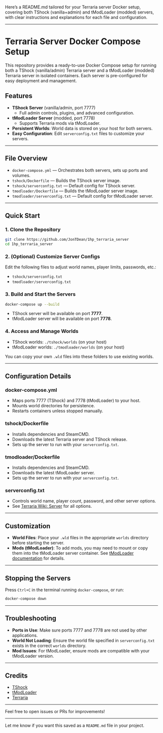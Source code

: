 Here’s a README.md tailored for your Terraria server Docker setup, covering both TShock (vanilla+admin) and tModLoader (modded) servers, with clear instructions and explanations for each file and configuration.

---

# Terraria Server Docker Compose Setup

This repository provides a ready-to-use Docker Compose setup for running both a TShock (vanilla/admin) Terraria server and a tModLoader (modded) Terraria server in isolated containers. Each server is pre-configured for easy deployment and management.

## Features

- **TShock Server** (vanilla/admin, port 7777)
  - Full admin controls, plugins, and advanced configuration.
- **tModLoader Server** (modded, port 7778)
  - Supports Terraria mods via tModLoader.
- **Persistent Worlds**: World data is stored on your host for both servers.
- **Easy Configuration**: Edit `serverconfig.txt` files to customize your servers.

---

## File Overview

- `docker-compose.yml` — Orchestrates both servers, sets up ports and volumes.
- `tshock/Dockerfile` — Builds the TShock server image.
- `tshock/serverconfig.txt` — Default config for TShock server.
- `tmodloader/Dockerfile` — Builds the tModLoader server image.
- `tmodloader/serverconfig.txt` — Default config for tModLoader server.

---

## Quick Start

### 1. Clone the Repository

```sh
git clone https://github.com/JonTDean/1hp_terraria_server
cd 1hp_terraria_server
```

### 2. (Optional) Customize Server Configs

Edit the following files to adjust world names, player limits, passwords, etc.:

- `tshock/serverconfig.txt`
- `tmodloader/serverconfig.txt`

### 3. Build and Start the Servers

```sh
docker-compose up --build
```

- TShock server will be available on port **7777**.
- tModLoader server will be available on port **7778**.

### 4. Access and Manage Worlds

- TShock worlds: `./tshock/worlds` (on your host)
- tModLoader worlds: `./tmodloader/worlds` (on your host)

You can copy your own `.wld` files into these folders to use existing worlds.

---

## Configuration Details

### docker-compose.yml

- Maps ports 7777 (TShock) and 7778 (tModLoader) to your host.
- Mounts world directories for persistence.
- Restarts containers unless stopped manually.

### tshock/Dockerfile

- Installs dependencies and SteamCMD.
- Downloads the latest Terraria server and TShock release.
- Sets up the server to run with your `serverconfig.txt`.

### tmodloader/Dockerfile

- Installs dependencies and SteamCMD.
- Downloads the latest tModLoader server.
- Sets up the server to run with your `serverconfig.txt`.

### serverconfig.txt

- Controls world name, player count, password, and other server options.
- See [Terraria Wiki: Server](https://terraria.wiki.gg/wiki/Server#Configuration_file) for all options.

---

## Customization

- **World Files**: Place your `.wld` files in the appropriate `worlds` directory before starting the server.
- **Mods (tModLoader)**: To add mods, you may need to mount or copy them into the tModLoader server container. See [tModLoader documentation](https://github.com/tModLoader/tModLoader/wiki/tModLoader-guide-for-players#installing-mods) for details.

---

## Stopping the Servers

Press `Ctrl+C` in the terminal running `docker-compose`, or run:

```sh
docker-compose down
```

---

## Troubleshooting

- **Ports in Use**: Make sure ports 7777 and 7778 are not used by other applications.
- **World Not Loading**: Ensure the world file specified in `serverconfig.txt` exists in the correct `worlds` directory.
- **Mod Issues**: For tModLoader, ensure mods are compatible with your tModLoader version.

---

## Credits

- [TShock](https://github.com/Pryaxis/TShock)
- [tModLoader](https://github.com/tModLoader/tModLoader)
- [Terraria](https://terraria.org/)

---

Feel free to open issues or PRs for improvements!

---

Let me know if you want this saved as a `README.md` file in your project.
